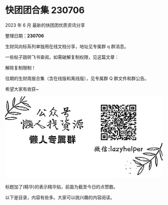 # 快团团合集 230706

2023 年 6 月  最新的快团团优质资讯分享

整理日期：**230706**

 

 

生财风向标系列单独用在线文档分享，地址见专属群 q 群消息。

一些帖子跳转飞书查阅，如需破解复制权限，见这篇文章：

解除复制限制！

往期的生财周报合集（含在线版和离线版），见专属群 Q 群文件和群公告。

希望大家有收获~

![](img/kuaituantuan2_003.png)

标题加了(精华)的表示精华贴，前面为截至今日的点赞数。


以下是目录，内容有些多。大家可以挑兴趣的内容阅读。

 
